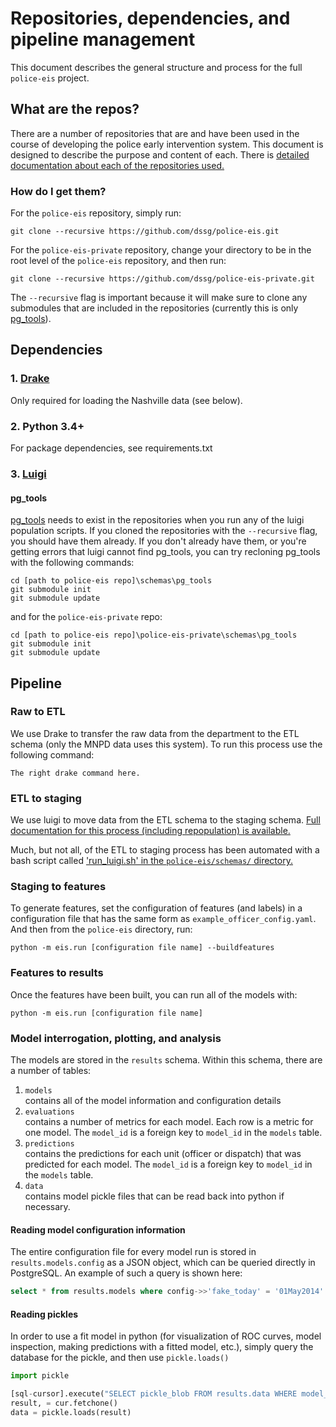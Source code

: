 # Repositories, dependencies, and pipeline management

This document describes the general structure and process for the full `police-eis` project.

## What are the repos?

There are a number of repositories that are and have been used in the course of developing the police early intervention system. This document is designed to describe the purpose and content of each. There is [detailed documentation about each of the repositories used.](./repository_documentation.md)

### How do I get them?

For the `police-eis` repository, simply run:

`git clone --recursive https://github.com/dssg/police-eis.git`

For the `police-eis-private` repository, change your directory to be in the root level of the `police-eis` repository, and then run:

`git clone --recursive https://github.com/dssg/police-eis-private.git`

The `--recursive` flag is important because it will make sure to clone any submodules that are included in the repositories (currently this is only [pg_tools](https://github.com/jonkeane/pg_tools)).

## Dependencies

### 1. [Drake](https://github.com/Factual/drake)
Only required for loading the Nashville data (see below).

### 2. Python 3.4+
For package dependencies, see requirements.txt

### 3. [Luigi](https://github.com/spotify/luigi)

#### pg_tools
[pg_tools](https://github.com/jonkeane/pg_tools) needs to exist in the repositories when you run any of the luigi population scripts. If you cloned the repositories with the `--recursive` flag, you should have them already. If you don't already have them, or you're getting errors that luigi cannot find pg_tools, you can try recloning pg_tools with the following commands:

```
cd [path to police-eis repo]\schemas\pg_tools
git submodule init
git submodule update
```

and for the `police-eis-private` repo:

```
cd [path to police-eis repo]\police-eis-private\schemas\pg_tools
git submodule init
git submodule update
```

## Pipeline

### Raw to ETL

We use Drake to transfer the raw data from the department to the ETL schema (only the MNPD data uses this system). To run this process use the following command:

`The right drake command here.`

### ETL to staging

We use luigi to move data from the ETL schema to the staging schema. [Full documentation for this process (including repopulation) is available.](nashville_staging_population_and_management.md)

Much, but not all, of the ETL to staging process has been automated with a bash script called ['run_luigi.sh' in the `police-eis/schemas/` directory.](../schemas/run_luigi.sh)

### Staging to features

To generate features, set the configuration of features (and labels) in a configuration file that has the same form  as `example_officer_config.yaml`. And then from the `police-eis` directory, run:

`python -m eis.run [configuration file name] --buildfeatures`

### Features to results

Once the features have been built, you can run all of the models with:

`python -m eis.run [configuration file name]`

### Model interrogation, plotting, and analysis

The models are stored in the `results` schema. Within this schema, there are a number of tables:

1. `models`  
  contains all of the model information and configuration details
1. `evaluations`  
  contains a number of metrics for each model. Each row is a metric for one model. The `model_id` is a foreign key to `model_id` in the `models` table.
1. `predictions`  
  contains the predictions for each unit (officer or dispatch) that was predicted for each model. The `model_id` is a foreign key to `model_id` in the `models` table.
1. `data`  
  contains model pickle files that can be read back into python if necessary.

#### Reading model configuration information

The entire configuration file for every model run is stored in `results.models.config` as a JSON object, which can be queried directly in PostgreSQL.  An example of such a query is shown here:

```sql
select * from results.models where config->>'fake_today' = '01May2014'
```

#### Reading pickles

In order to use a fit model in python (for visualization of ROC curves, model inspection, making predictions with a fitted model, etc.), simply query the database for the pickle, and then use `pickle.loads()`

```python
import pickle

[sql-cursor].execute("SELECT pickle_blob FROM results.data WHERE model_id = 20")
result, = cur.fetchone()
data = pickle.loads(result)
```
